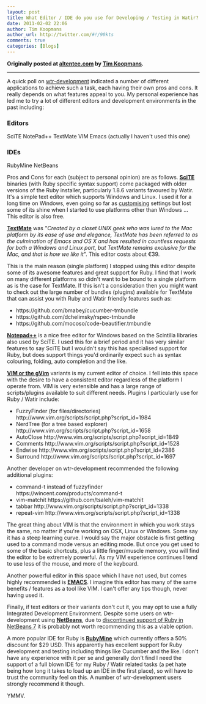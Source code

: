 ```yaml
---
layout: post
title: What Editor / IDE do you use for Developing / Testing in Watir?
date: 2011-02-02 22:06
author: Tim Koopmans
author_url: http://twitter.com/#!/90kts
comments: true
categories: [Blogs]
---
```

<!--more-->

<strong>Originally posted at <a href="http://altentee.com/blogs/2011/what-editor-ide-do-you-use-for-developing-testing-in-watir/">altentee.com</a> by <a href="http://twitter.com/#!/90kts">Tim Koopmans</a>.</strong>

<hr />

A quick poll on <a href="http://rubyforge.org/pipermail/wtr-development/2011-January/002865.html">wtr-development</a> indicated a number of different applications to achieve such a task, each having their own pros and cons. It really depends on what features appeal to you. My personal experience has led me to try a lot of different editors and development environments in the past including:
<h3>Editors</h3>
SciTE
NotePad++
TextMate
VIM
Emacs (actually I haven't used this one)
<h3>IDEs</h3>
RubyMine
NetBeans

Pros and Cons for each (subject to personal opinion) are as follows.
<strong><a href="http://www.scintilla.org/SciTE.html">SciTE</a></strong> binaries (with Ruby specific syntax support) come packaged with older versions of the Ruby installer, particularly 1.8.6 variants favoured by Watir. It's a simple text editor which supports Windows and Linux. I used it for a long time on Windows, even going so far as <a href="http://altentee.com/blogs/2009/my-favourite-scite-settings/">customising</a> settings but lost some of its shine when I started to use platforms other than Windows … This editor is also free.

<strong><a href="http://macromates.com/">TextMate</a></strong> was "<em>Created by a closet UNIX geek who was lured to the Mac platform by its ease of use and elegance, TextMate has been referred to as the culmination of Emacs and OS X and has resulted in countless requests for both a Windows and Linux port, but TextMate remains exclusive for the Mac, and that is how we like it</em>". This editor costs about €39.

This is the main reason (single platform) I stopped using this editor despite some of its awesome features and great support for Ruby. I find that I work on many different platforms so didn't want to be bound to a single platform as is the case for TextMate. If this isn't a consideration then you might want to check out the large number of bundles (plugins) available for TextMate that can assist you with Ruby and Watir friendly features such as:
<ul>
	<li>https://github.com/bmabey/cucumber-tmbundle</li>
	<li>https://github.com/dchelimsky/rspec-tmbundle</li>
	<li>https://github.com/mocoso/code-beautifier.tmbundle</li>
</ul>
<strong><a href="http://notepad-plus-plus.org/">Notepad++</a></strong> is a nice free editor for Windows based on the Scintilla libraries also used by SciTE. I used this for a brief period and it has very similar features to say SciTE but I wouldn't say this has specialised support for Ruby, but does support things you'd ordinarily expect such as syntax colouring, folding, auto completion and the like.

<strong><a href="http://www.vim.org/">VIM or the gVim</a></strong> variants is my current editor of choice. I fell into this space with the desire to have a consistent editor regardless of the platform I operate from. VIM is very extensible and has a large range of scripts/plugins available to suit different needs. Plugins I particularly use for Ruby / Watir include:
<ul>
	<li>FuzzyFinder (for files/directories) http://www.vim.org/scripts/script.php?script_id=1984</li>
	<li>NerdTree (for a tree based explorer) http://www.vim.org/scripts/script.php?script_id=1658</li>
	<li>AutoClose http://www.vim.org/scripts/script.php?script_id=1849</li>
	<li>Comments http://www.vim.org/scripts/script.php?script_id=1528</li>
	<li>Endwise http://www.vim.org/scripts/script.php?script_id=2386</li>
	<li>Surround http://www.vim.org/scripts/script.php?script_id=1697</li>
</ul>
Another developer on wtr-development recommended the following additional plugins:
<ul>
	<li>command-t instead of fuzzyfinder https://wincent.com/products/command-t</li>
	<li>vim-matchit https://github.com/tsaleh/vim-matchit</li>
	<li>tabbar http://www.vim.org/scripts/script.php?script_id=1338</li>
	<li>repeat-vim http://www.vim.org/scripts/script.php?script_id=1338</li>
</ul>
The great thing about VIM is that the environment in which you work stays the same, no matter if you're working on OSX, Linux or Windows. Some say it has a steep learning curve. I would say the major obstacle is first getting used to a command mode versus an editing mode. But once you get used to some of the basic shortcuts, plus a little finger/muscle memory, you will find the editor to be extremely powerful. As my VIM experience continues I tend to use less of the mouse, and more of the keyboard.

Another powerful editor in this space which I have not used, but comes highly recommended is <strong><a href="http://www.gnu.org/software/emacs/">EMACS</a></strong>. I imagine this editor has many of the same benefits / features as a tool like VIM. I can't offer any tips though, never having used it.

Finally, if text editors or their variants don't cut it, you may opt to use a fully Integrated Development Environment. Despite some users on wtr-development using <strong><a href="http://netbeans.org/">NetBeans</a></strong>, due to <a href="http://www.infoq.com/news/2011/01/ruby-dropped-in-netbeans-7">discontinued support of Ruby in NetBeans 7</a> it is probably not worth recommending this as a viable option.

A more popular IDE for Ruby is <strong><a href="http://www.jetbrains.com/ruby/buy/index.jsp">RubyMine</a></strong> which currently offers a 50% discount for $29 USD. This apparently has excellent support for Ruby development and testing including things like Cucumber and the like. I don't have any experience with it per se and generally don't find I need the support of a full blown IDE for my Ruby / Watir related tasks (a pet hate being how long it takes to load up an IDE in the first place), so will have to trust the community feel on this. A number of wtr-development users strongly recommend it though.

YMMV.
